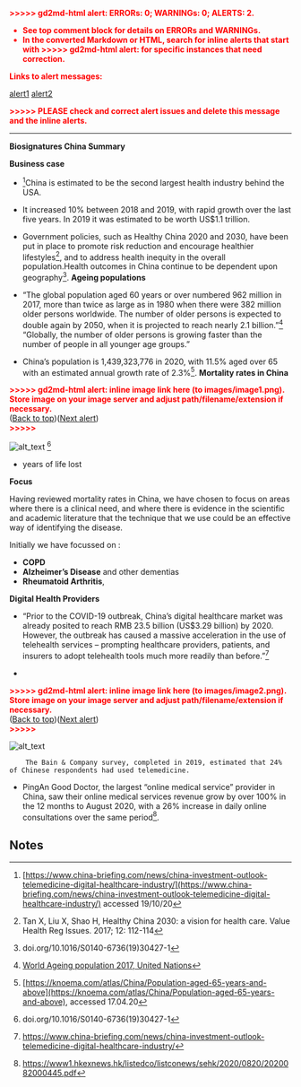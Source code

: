 <!-- Copy and paste the converted output. -->

<!-----
NEW: Check the "Suppress top comment" option to remove this info from the output.

Conversion time: 1.196 seconds.


Using this Markdown file:

1. Paste this output into your source file.
2. See the notes and action items below regarding this conversion run.
3. Check the rendered output (headings, lists, code blocks, tables) for proper
   formatting and use a linkchecker before you publish this page.

Conversion notes:

* Docs to Markdown version 1.0β29
* Tue Oct 20 2020 07:12:39 GMT-0700 (PDT)
* Source doc: Biosignatures China Summary
* This document has images: check for >>>>>  gd2md-html alert:  inline image link in generated source and store images to your server. NOTE: Images in exported zip file from Google Docs may not appear in  the same order as they do in your doc. Please check the images!

----->


<p style="color: red; font-weight: bold">>>>>>  gd2md-html alert:  ERRORs: 0; WARNINGs: 0; ALERTS: 2.</p>
<ul style="color: red; font-weight: bold"><li>See top comment block for details on ERRORs and WARNINGs. <li>In the converted Markdown or HTML, search for inline alerts that start with >>>>>  gd2md-html alert:  for specific instances that need correction.</ul>

<p style="color: red; font-weight: bold">Links to alert messages:</p><a href="#gdcalert1">alert1</a>
<a href="#gdcalert2">alert2</a>

<p style="color: red; font-weight: bold">>>>>> PLEASE check and correct alert issues and delete this message and the inline alerts.<hr></p>


**Biosignatures China Summary**

**Business case**



*   [^1]China is estimated to be the second largest health industry behind the USA.


*   It increased 10% between 2018 and 2019, with rapid growth over the last five years. In 2019 it was estimated to be worth US$1.1 trillion.
*   Government policies, such as Healthy China 2020 and 2030, have been put in place to promote risk reduction and encourage healthier lifestyles[^2], and to address health inequity in the overall population.Health outcomes in China continue to be dependent upon geography[^3].
**Ageing populations**



*   “The global population aged 60 years or over numbered 962 million in 2017, more than twice as large as in 1980 when there were 382 million older persons worldwide. The number of older persons is expected to double again by 2050, when it is projected to reach nearly 2.1 billion.”[^4] “Globally, the number of older persons is growing faster than the number of people in all younger age groups.”


*   China’s population is 1,439,323,776 in 2020, with 11.5% aged over 65 with an estimated annual growth rate of 2.3%[^5]. 
**Mortality rates in China**



<p id="gdcalert1" ><span style="color: red; font-weight: bold">>>>>>  gd2md-html alert: inline image link here (to images/image1.png). Store image on your image server and adjust path/filename/extension if necessary. </span><br>(<a href="#">Back to top</a>)(<a href="#gdcalert2">Next alert</a>)<br><span style="color: red; font-weight: bold">>>>>> </span></p>


![alt_text](images/image1.png "image_tooltip")
[^6]

* years of life lost

**Focus**

Having reviewed mortality rates in China, we have chosen to focus on areas where there is a clinical need, and where there is evidence in the scientific and academic literature that the technique that we use could be an effective way of identifying the disease.

Initially we have focussed on :



*   **COPD** 
*   **Alzheimer’s Disease** and other dementias 
*   **Rheumatoid Arthritis**, 

**Digital Health Providers**



*   “Prior to the COVID-19 outbreak, China’s digital healthcare market was already posited to reach RMB 23.5 billion (US$3.29 billion) by 2020. However, the outbreak has caused a massive acceleration in the use of telehealth services – prompting healthcare providers, patients, and insurers to adopt telehealth tools much more readily than before.”[^7]


*   

<p id="gdcalert2" ><span style="color: red; font-weight: bold">>>>>>  gd2md-html alert: inline image link here (to images/image2.png). Store image on your image server and adjust path/filename/extension if necessary. </span><br>(<a href="#">Back to top</a>)(<a href="#gdcalert3">Next alert</a>)<br><span style="color: red; font-weight: bold">>>>>> </span></p>


![alt_text](images/image2.png "image_tooltip")


        The Bain & Company survey, completed in 2019, estimated that 24% of Chinese respondents had used telemedicine.

*   PingAn Good Doctor, the largest “online medical service” provider in China, saw their online medical services revenue grow by over 100% in the 12 months to August 2020, with a 26% increase in daily online consultations over the same period[^8]. 

<!-- Footnotes themselves at the bottom. -->
## Notes

[^1]:

     [https://www.china-briefing.com/news/china-investment-outlook-telemedicine-digital-healthcare-industry/](https://www.china-briefing.com/news/china-investment-outlook-telemedicine-digital-healthcare-industry/) accessed 19/10/20

[^2]:

     Tan X, Liu X, Shao H, Healthy China 2030: a vision for health care. Value Health Reg Issues. 2017; 12: 112-114

[^3]:
     doi.org/10.1016/S0140-6736(19)30427-1

[^4]:

     [World Ageing population 2017, United Nations](https://www.un.org/en/development/desa/population/publications/pdf/ageing/WPA2017_Highlights.pdf)

[^5]:

     [https://knoema.com/atlas/China/Population-aged-65-years-and-above](https://knoema.com/atlas/China/Population-aged-65-years-and-above), accessed 17.04.20

[^6]:
     doi.org/10.1016/S0140-6736(19)30427-1

[^7]:

     https://www.china-briefing.com/news/china-investment-outlook-telemedicine-digital-healthcare-industry/

[^8]:

     https://www1.hkexnews.hk/listedco/listconews/sehk/2020/0820/2020082000445.pdf
